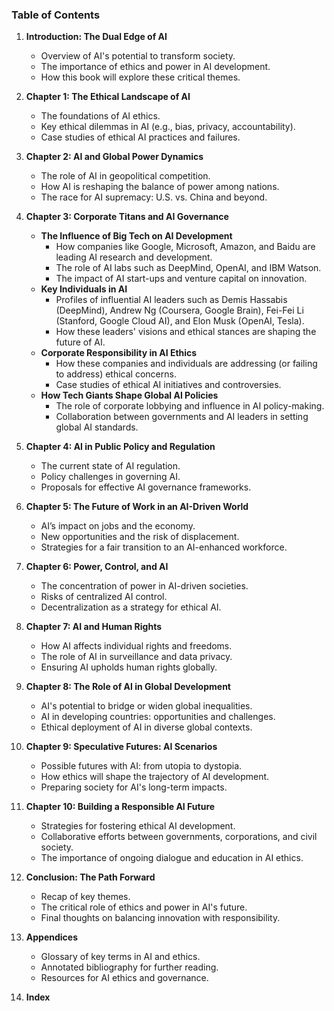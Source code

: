 

### **Table of Contents**

1. **Introduction: The Dual Edge of AI**
   - Overview of AI's potential to transform society.
   - The importance of ethics and power in AI development.
   - How this book will explore these critical themes.

2. **Chapter 1: The Ethical Landscape of AI**
   - The foundations of AI ethics.
   - Key ethical dilemmas in AI (e.g., bias, privacy, accountability).
   - Case studies of ethical AI practices and failures.

3. **Chapter 2: AI and Global Power Dynamics**
   - The role of AI in geopolitical competition.
   - How AI is reshaping the balance of power among nations.
   - The race for AI supremacy: U.S. vs. China and beyond.

4. **Chapter 3: Corporate Titans and AI Governance**
   - **The Influence of Big Tech on AI Development**
     - How companies like Google, Microsoft, Amazon, and Baidu are leading AI research and development.
     - The role of AI labs such as DeepMind, OpenAI, and IBM Watson.
     - The impact of AI start-ups and venture capital on innovation.
   - **Key Individuals in AI**
     - Profiles of influential AI leaders such as Demis Hassabis (DeepMind), Andrew Ng (Coursera, Google Brain), Fei-Fei Li (Stanford, Google Cloud AI), and Elon Musk (OpenAI, Tesla).
     - How these leaders' visions and ethical stances are shaping the future of AI.
   - **Corporate Responsibility in AI Ethics**
     - How these companies and individuals are addressing (or failing to address) ethical concerns.
     - Case studies of ethical AI initiatives and controversies.
   - **How Tech Giants Shape Global AI Policies**
     - The role of corporate lobbying and influence in AI policy-making.
     - Collaboration between governments and AI leaders in setting global AI standards.

5. **Chapter 4: AI in Public Policy and Regulation**
   - The current state of AI regulation.
   - Policy challenges in governing AI.
   - Proposals for effective AI governance frameworks.

6. **Chapter 5: The Future of Work in an AI-Driven World**
   - AI’s impact on jobs and the economy.
   - New opportunities and the risk of displacement.
   - Strategies for a fair transition to an AI-enhanced workforce.

7. **Chapter 6: Power, Control, and AI**
   - The concentration of power in AI-driven societies.
   - Risks of centralized AI control.
   - Decentralization as a strategy for ethical AI.

8. **Chapter 7: AI and Human Rights**
   - How AI affects individual rights and freedoms.
   - The role of AI in surveillance and data privacy.
   - Ensuring AI upholds human rights globally.

9. **Chapter 8: The Role of AI in Global Development**
   - AI's potential to bridge or widen global inequalities.
   - AI in developing countries: opportunities and challenges.
   - Ethical deployment of AI in diverse global contexts.

10. **Chapter 9: Speculative Futures: AI Scenarios**
    - Possible futures with AI: from utopia to dystopia.
    - How ethics will shape the trajectory of AI development.
    - Preparing society for AI's long-term impacts.

11. **Chapter 10: Building a Responsible AI Future**
    - Strategies for fostering ethical AI development.
    - Collaborative efforts between governments, corporations, and civil society.
    - The importance of ongoing dialogue and education in AI ethics.

12. **Conclusion: The Path Forward**
    - Recap of key themes.
    - The critical role of ethics and power in AI's future.
    - Final thoughts on balancing innovation with responsibility.

13. **Appendices**
    - Glossary of key terms in AI and ethics.
    - Annotated bibliography for further reading.
    - Resources for AI ethics and governance.

14. **Index**
